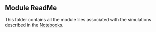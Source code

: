 ## Module ReadMe

This folder contains all the module files associated with the simulations described in the [Notebooks](../Notebooks).
